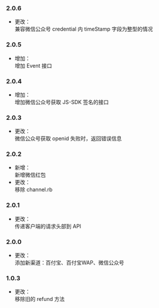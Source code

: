 ### 2.0.6
* 更改：<br>
兼容微信公众号 credential 内 timeStamp 字段为整型的情况

### 2.0.5
* 增加：<br>
增加 Event 接口

### 2.0.4
* 增加：<br>
增加微信公众号获取 JS-SDK 签名的接口

### 2.0.3
* 更改：<br>
微信公众号获取 openid 失败时，返回错误信息

### 2.0.2
* 新增：<br>
新增微信红包
* 更改：<br>
移除 channel.rb

### 2.0.1
* 更改：<br>
传递客户端的请求头部到 API

### 2.0.0
* 更改：<br>
添加新渠道：百付宝、百付宝WAP、微信公众号

### 1.0.3
* 更改：<br>
移除旧的 refund 方法